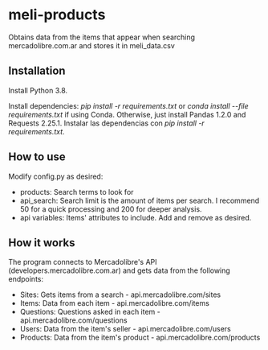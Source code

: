 # meli-products

Obtains data from the items that appear when searching mercadolibre.com.ar and stores it in meli_data.csv

## Installation

Install Python 3.8.

Install dependencies: *pip install -r requirements.txt* or *conda install --file requirements.txt* if using Conda. Otherwise, just install Pandas 1.2.0 and Requests 2.25.1.
Instalar las dependencias con *pip install -r requirements.txt*.

## How to use

Modify config.py as desired:
* products: Search terms to look for
* api_search: Search limit is the amount of items per search. I recommend 50 for a quick processing and 200 for deeper analysis.
* api variables: Items' attributes to include. Add and remove as desired.


## How it works

The program connects to Mercadolibre's API (developers.mercadolibre.com.ar) and gets data from the following endpoints:
* Sites: Gets items from a search - api.mercadolibre.com/sites
* Items: Data from each item - api.mercadolibre.com/items
* Questions: Questions asked in each item - api.mercadolibre.com/questions
* Users: Data from the item's seller - api.mercadolibre.com/users
* Products: Data from the item's product - api.mercadolibre.com/products

